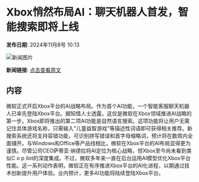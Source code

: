 # Xbox悄然布局AI：聊天机器人首发，智能搜索即将上线

**发布日期**: 2024年11月8号 10:13

![新闻图片](https://pic.chinaz.com/picmap/201912082153085012_13.jpg)

**新闻链接**: [点击查看原文](https://www.aibase.com/zh/news/13086)

## 内容

微软正式开启Xbox平台的AI战略布局。作为首个AI功能，一个智能客服聊天机器人已率先登陆Xbox平台。据知情人士透露，这仅是微软在Xbox领域推进AI战略的第一步。Xbox即将推出的第二项AI功能是自然语言搜索。这项功能将让用户无需记住具体游戏名称，只需输入"儿童益智游戏"等描述性词语即可获得相关推荐。新搜索系统还将支持容错功能，可识别拼写错误和首字母缩略词，预计将在数周内全面铺开。与Windows和Office等产品线相比，微软在Xbox平台的AI布局显得更为谨慎。尽管公司CEO萨蒂亚·纳德拉将AI定位为核心战略，但Xbox至今尚未看到类似C o p ilot的深度集成。不过，微软多年来一直在后台运用AI模型优化Xbox平台性能。这一系列动作表明，微软正在有序推进Xbox平台的AI化进程，以期通过技术创新提升用户体验。业内预计，更多AI功能将陆续登陆Xbox平台。
